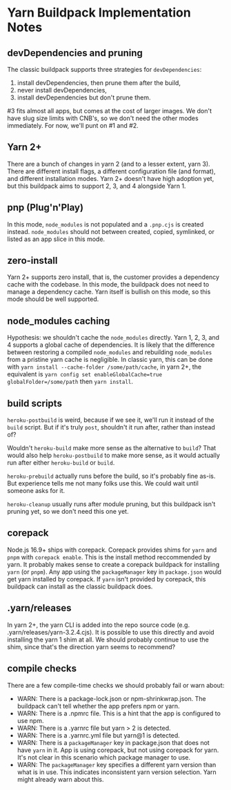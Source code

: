 # Yarn Buildpack Implementation Notes

## devDependencies and pruning

The classic buildpack supports three strategies for `devDependencies`:
1) install devDependencies, then prune them after the build,
2) never install devDependencies,
3) install devDependencies but don't prune them.

#3 fits almost all apps, but comes at the cost of larger images. We don't have
slug size limits with CNB's, so we don't need the other modes immediately. For
now, we'll punt on #1 and #2.

## Yarn 2+

There are a bunch of changes in yarn 2 (and to a lesser extent, yarn 3). There
are different install flags, a different configuration file (and format), and
different installation modes. Yarn 2+ doesn't have high adoption yet, but this
buildpack aims to support 2, 3, and 4 alongside Yarn 1.

## pnp (Plug'n'Play)

In this mode, `node_modules` is not populated and a `.pnp.cjs` is created
instead. `node_modules` should not between created, copied, symlinked, or
listed as an app slice in this mode.

## zero-install

Yarn 2+ supports zero install, that is, the customer provides a dependency
cache with the codebase. In this mode, the buildpack does not need to
manage a dependency cache. Yarn itself is bullish on this mode, so this mode
should be well supported.

## node_modules caching

Hypothesis: we shouldn't cache the `node_modules` directly. Yarn 1, 2, 3, and 4
supports a global cache of dependencies. It is likely that the difference
between restoring a compiled `node_modules` and rebuilding `node_modules`
from a pristine yarn cache is negligible. In classic yarn, this can be done
with  `yarn install --cache-folder /some/path/cache`, in yarn 2+, the equivalent
is `yarn config set enableGlobalCache=true globalFolder=/some/path`
then `yarn install`.

## build scripts

`heroku-postbuild` is weird, because if we see it, we'll run it instead of
the `build` script. But if it's truly `post`, shouldn't it run after, rather
than instead of?

Wouldn't `heroku-build` make more sense as the alternative to `build`? That
would also help `heroku-postbuild` to make more sense, as it would actually
run after either `heroku-build` or `build`.

`heroku-prebuild` actually runs before the build, so it's probably fine as-is.
But experience tells me not many folks use this. We could wait until someone
asks for it.

`heroku-cleanup` usually runs after module pruning, but this buildpack isn't
pruning yet, so we don't need this one yet.

## corepack

Node.js 16.9+ ships with corepack. Corepack provides shims for `yarn` and `pnpm`
with `corepack enable`. This is the install method reccommended by yarn. It
probably makes sense to create a corepack buildpack for installing `yarn` (or
`pnpm`). Any app using the `packageManager` key in `package.json` would get
yarn installed by corepack. If `yarn` isn't provided by corepack, this buildpack
can install as the classic buildpack does.

## .yarn/releases

In yarn 2+, the yarn CLI is added into the repo source code (e.g.
.yarn/releases/yarn-3.2.4.cjs). It is possible to use this directly and avoid
installing the yarn 1 shim at all. We should probably continue to use the shim,
since that's the direction yarn seems to recommend?

## compile checks

There are a few compile-time checks we should probably fail or warn about:

- WARN: There is a package-lock.json or npm-shrinkwrap.json. The buildpack can't
  tell whether the app prefers npm or yarn.
- WARN: There is a .npmrc file. This is a hint that the app is configured to use
  npm.
- WARN: There is a .yarnrc file but yarn > 2 is detected.
- WARN: There is a .yarnrc.yml file but yarn@1 is detected.
- WARN: There is a `packageManager` key in package.json that does not have
  `yarn` in it. App is using corepack, but not using corepack for yarn. It's
  not clear in this scenario which package manager to use.
- WARN: The `packageManager` key specifies a different yarn version than what
  is in use. This indicates inconsistent yarn version selection. Yarn might
  already warn about this.

